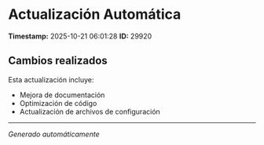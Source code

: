 # Actualización Automática

**Timestamp:** 2025-10-21 06:01:28
**ID:** 29920

## Cambios realizados

Esta actualización incluye:
- Mejora de documentación
- Optimización de código
- Actualización de archivos de configuración

---
*Generado automáticamente*

